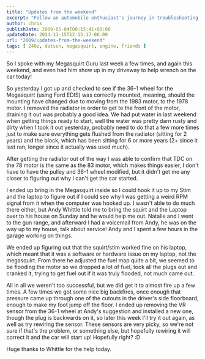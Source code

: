 ```yaml
---
title: "Updates from the weekend"
excerpt: "Follow an automobile enthusiast's journey in troubleshooting issues with Megasquirt, and gain insight into overcoming hurdles in classic car restorati..."
author: chris
publishDate: 2009-05-04T00:15:41+00:00
updateDate: 2024-11-15T12:15:17-06:00
url: "2009/updates-from-the-weekend"
tags: [ 240z, datsun, megasquirt, engine, friends ]
---
```


So I spoke with my Megasquirt Guru last week a few times, and again this weekend, and even had him show up in my driveway to help wrench on the car today! 

So yesterday I got up and checked to see if the 36-1 wheel for the Megasquirt (using Ford EDIS) was correctly mounted, meaning, should the mounting have changed due to moving from the 1983 motor, to the 1978 motor. I removed the radiator in order to get to the front of the motor, draining it out was probably a good idea. We had put water in last weekend when getting things ready to start, well the water was pretty darn rusty and dirty when I took it out yesterday, probably need to do that a few more times just to make sure everything gets flushed from the radiator (sitting for 2 years) and the block, which has been sitting for 6 or more years (2+ since it last ran, longer since it actually was used much). 

After getting the radiator out of the way I was able to confirm that TDC on the 78 motor is the same as the 83 motor, which makes things easier, I don't have to have the pulley and 36-1 wheel modified, but it didn't get me any closer to figuring out why I can't get the car started.

I ended up bring in the Megasquirt inside so I could hook it up to my Stim and the laptop to figure out if I could see why I was getting a weird RPM signal from it when the computer was hooked up. I wasn't able to do much there either, but Andy Whittle told me to bring the squirt and the Laptop over to his house on Sunday and he would help me out. Natalie and I went to the gun range, and afterward I had a voicemail from Andy, he was on the way up to my house, talk about service! Andy and I spent a few hours in the garage working on things. 

We ended up figuring out that the squirt/stim worked fine on his laptop, which meant that it was a software or hardware issue on my laptop, not the megasquirt. From there he adjusted the fuel map quite a bit, we seemed to be flooding the motor so we dropped a lot of fuel, took all the plugs out and cranked it, trying to get fuel out if it was truly flooded, not much came out.

All in all we weren't too successful, but we did get it to almost fire up a few times. A few times we got some nice big backfires, once enough that pressure came up through one of the cutouts in the driver's side floorboard, enough to make my foot jump off the floor. I ended up removing the VR sensor from the 36-1 wheel at Andy's suggestion and installed a new one, though the plug is backwards on it, so later this week I'll try it out again, as well as try rewiring the sensor. These sensors are very picky, so we're not sure if that's the problem, or something else, but hopefully rewiring it will correct it and the car will start up! Hopefully right? :D 

Huge thanks to Whittle for the help today.


